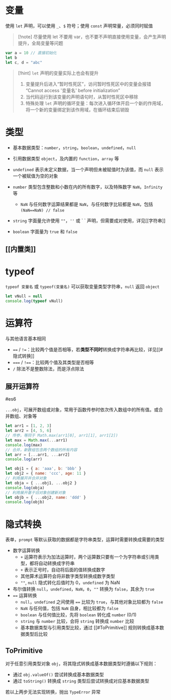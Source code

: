 # 变量

使用 `let` 声明，可以使用 `_`、`$` 符号；使用 `const` 声明常量，必须同时赋值

>[!note] 尽量使用 let 不要用 var，也不要不声明直接使用变量，会产生声明提升，全局变量等问题

```javascript
var a = 10 // 直接初始化
let b
let c, d = "abc"
```

> [!hint] `let` 声明的变量实际上也会有提升
>1. 变量提升后进入“暂时性死区”，访问暂时性死区中的变量会报错
>	“Cannot access '变量名' before initialization”
>2. 当代码运行到该变量的声明语句时，从暂时性死区中移除
>3. 特殊处理 `let` 声明的循环变量：每次进入循环体开启一个新的作用域，将一个新的变量绑定到该作用域，在循环结束后销毁

# 类型

- 基本数据类型：`number`，`string`，`boolean`，`undefined`，`null`
- 引用数据类型 `object`，及内置的 `function`，`array` 等

- `undefined` 表示未定义数据，当一个声明但未被赋值时为该值，而 `null` 表示一个被赋值为空的对象
- `number` 类型包含整数和小数在内的所有数字，以及特殊数字 `NaN`，`Infinity` 等
	- `NaN` 与任何数字运算结果都是 `NaN`，与任何数字比较都是 `NaN`，包括 `(NaN==NaN) // false`
- `string` 字面量允许使用 `""`，`''` 或 \` \` 声明，但需要成对使用，详见[[字符串]]
- `boolean` 字面量为 `true` 和 `false`

## [[内置类]]

# typeof

`typeof 变量名` 或 `typeof(变量名)` 可以获取变量类型字符串，`null` 返回 `object`

```javascript
let vNull = null
console.log(typeof vNull)
```

# 运算符

与其他语言基本相同
- `==` / `!=`：比较两个值是否相等，若**类型不同时**转换成字符串再比较，详见[[#隐式转换]]
- `===` / `!==`：比较两个值及其类型是否相等
- `/` 除法不是整数除法，而是浮点除法

## 展开运算符
#es6 

`...obj`，可展开数组或对象，常用于函数传参时依次传入数组中的所有值。或合并数组、对象等

```javascript
let arr1 = [1, 2, 3]
let arr2 = [4, 5, 6]
// 传参，等同于 Math.max(arr1[0], arr1[1], arr1[2])
let max = Math.max(...arr1)
console.log(max)
// 合并，新数组包含两个数组的所有内容
let arr = [...arr1, ...arr2]
console.log(arr)

let obj1 = { a: 'aaa', b: 'bbb' }
let obj2 = { name: 'ccc', age: 11 }
// 利用展开并合并对象
let obja = { ...obj1, ...obj2 }
console.log(obja)
// 利用展开基于旧对象创建新对象
let objb = { ...obj2, name: 'ddd' }
console.log(objb)
```

# 隐式转换

表单，`prompt` 等默认获取的数据都是字符串类型，运算时需要转换成需要的类型

- 数字运算转换
	- `+` 运算符表示为加法运算时，两个运算数只要有一个为字符串或引用类型，都将自动转换成字符串
	- `+` 表示正号时，自动将后面的值转换成数字
	- 其他算术运算符会将非数字类型转换成数字类型
	- `""`, `null` 隐式转化后值时为 0，`undefined` 为 NaN
- 布尔值转换 `null`，`undefined`，`NaN`，`0`，`""` 转换为 `false`，其余为 `true`
- `==` 运算转换
	- `null`，`undefined` 之间使用 `==` 比较为 `true`，与其他对象比较都为 `false` 
	- `NaN` 与任何值，包括 `NaN` 自身，相比较都为 `false`
	- `boolean` 与任何值比较，先将 `boolean` 转化成 `number` (0/1)
	- `string` 与 `number` 比较，会将 `string` 转换成 `number` 比较
	- 基本数据类型与引用类型比较，通过 [[#ToPrimitive]] 规则转换成基本数据类型后比较

## ToPrimitive

对于任意引用类型对象 `obj`，将其隐式转换成基本数据类型时遵循以下规则：
- 通过 `obj.valueOf()` 尝试转换成基本数据类型
- 通过 `toString()` 转换成 `string` 类型后尝试转换成对应基本数据类型

若以上两步无法实现转换，抛出 `TypeError` 异常